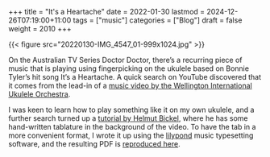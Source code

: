 +++
title = "It's a Heartache"
date = 2022-01-30
lastmod = 2024-12-26T07:19:00+11:00
tags = ["music"]
categories = ["Blog"]
draft = false
weight = 2010
+++

{{< figure src="20220130-IMG_4547_01-999x1024.jpg" >}}

On the Australian TV Series Doctor Doctor, there’s a recurring piece of music that is playing using fingerpicking on the ukulele based on Bonnie Tyler’s hit song It’s a Heartache. A quick search on YouTube discovered that it comes from the lead-in of a [music video by the Wellington International Ukulele Orchestra](https://youtu.be/GqynAAYdLW8).

I was keen to learn how to play something like it on my own ukulele, and a further search turned up a [tutorial by Helmut Bickel](https://youtu.be/pCswBsuddrc), where he has some hand-written tablature in the background of the video. To have the tab in a more convenient format, I wrote it up using the [lilypond](http://lilypond.org/) music typesetting software, and the resulting PDF is [reproduced here](20220130-heartache-tab.pdf).
